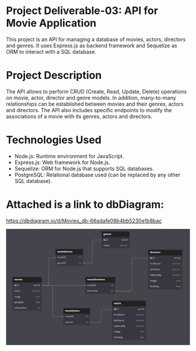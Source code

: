 # Project Deliverable-03: API for Movie Application

This project is an API for managing a database of movies, actors, directors and genres. It uses Express.js as backend framework and Sequelize as ORM to interact with a SQL database.

# Project Description

The API allows to perform CRUD (Create, Read, Update, Delete) operations on movie, actor, director and genre models. In addition, many-to-many relationships can be established between movies and their genres, actors and directors. The API also includes specific endpoints to modify the associations of a movie with its genres, actors and directors.

# Technologies Used

- Node.js: Runtime environment for JavaScript.
- Express.js: Web framework for Node.js.
- Sequelize: ORM for Node.js that supports SQL databases.
- PostgreSQL: Relational database used (can be replaced by any other SQL database).

# Attached is a link to dbDiagram:

https://dbdiagram.io/d/Movies_db-66adafe08b4bb5230e1b8bac

![alt text](./src/img/image-1.png)
